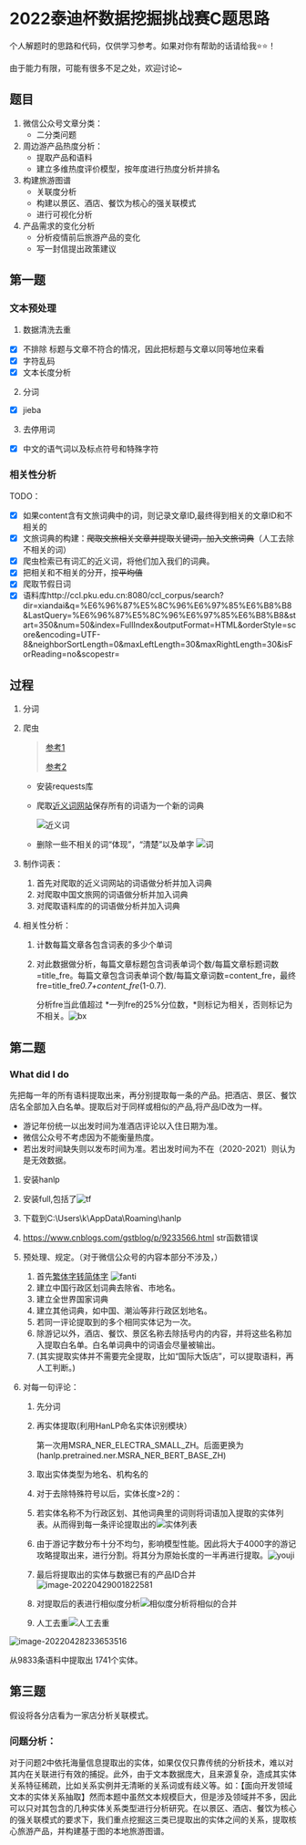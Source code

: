 

# 2022泰迪杯数据挖掘挑战赛C题思路

个人解题时的思路和代码，仅供学习参考。如果对你有帮助的话请给我⭐⭐！

由于能力有限，可能有很多不足之处，欢迎讨论~

## 题目

1. 微信公众号文章分类：
   - 二分类问题
2. 周边游产品热度分析：
   - 提取产品和语料
   - 建立多维热度评价模型，按年度进行热度分析并排名
3. 构建旅游图谱
   - 关联度分析
   - 构建以景区、酒店、餐饮为核心的强关联模式
   - 进行可视化分析
4. 产品需求的变化分析
   - 分析疫情前后旅游产品的变化
   - 写一封信提出政策建议

##  第一题


### 文本预处理

1. 数据清洗去重

- [x] 不排除 标题与文章不符合的情况，因此把标题与文章以同等地位来看
- [x] 字符乱码 
- [x] 文本长度分析

2. 分词

- [x] jieba

3. 去停用词

- [x] 中文的语气词以及标点符号和特殊字符

### 相关性分析

TODO：

- [x] 如果content含有文旅词典中的词，则记录文章ID,最终得到相关的文章ID和不相关的
- [x] 文旅词典的构建：~~爬取文旅相关文章并提取关键词，加入文旅词典~~（人工去除不相关的词）
- [x] 爬虫检索已有词汇的近义词，将他们加入我们的词典。
- [x] 把相关和不相关的分开，按~~平均值~~
- [x] 爬取节假日词
- [x] 语料库http://ccl.pku.edu.cn:8080/ccl_corpus/search?dir=xiandai&q=%E6%96%87%E5%8C%96%E6%97%85%E6%B8%B8&LastQuery=%E6%96%87%E5%8C%96%E6%97%85%E6%B8%B8&start=350&num=50&index=FullIndex&outputFormat=HTML&orderStyle=score&encoding=UTF-8&neighborSortLength=0&maxLeftLength=30&maxRightLength=30&isForReading=no&scopestr=

## 过程

1. 分词

2. 爬虫

   > [参考1](https://www.cnblogs.com/rxxaa123/p/14262721.html)
   >
   > [参考2](https://blog.csdn.net/weixin_59071011/article/details/118388556)

   - 安装requests库

   - 爬取[近义词网站](https://kmcha.com/similar/)保存所有的词语为一个新的词典

     ![近义词](pics/近义词.png)

   - 删除一些不相关的词“体现”，“清楚”以及单字 ![词](pics/无关词.png)

3. 制作词表：

   1. 首先对爬取的近义词网站的词语做分析并加入词典
   2. 对爬取中国文旅网的词语做分析并加入词典
   3. 对爬取语料库的的词语做分析并加入词典

4. 相关性分析：

   1. 计数每篇文章各包含词表的多少个单词

   2. 对此数据做分析，每篇文章标题包含词表单词个数/每篇文章标题词数=title_fre。每篇文章包含词表单词个数/每篇文章词数=content_fre，最终fre=title_fre*0.7+content_fre*(1-0.7).

      分析fre当此值超过 *一列fre的25%分位数，*则标记为相关，否则标记为不相关。![bx](pics/box.png)

      

## 第二题

### What did I do

先把每一年的所有语料提取出来，再分别提取每一条的产品。把酒店、景区、餐饮店名全部加入白名单。提取后对于同样或相似的产品,将产品ID改为一样。

- 游记年份统一以出发时间为准酒店评论以入住日期为准。
- 微信公众号不考虑因为不能衡量热度。
- 若出发时间缺失则以发布时间为准。若出发时间为不在（2020-2021）则认为是无效数据。

1. 安装hanlp
2. 安装full,包括了![tf](pics/pip.png)
3. 下载到C:\Users\k\AppData\Roaming\hanlp
4. https://www.cnblogs.com/gstblog/p/9233566.html str函数错误


5. 预处理、规定。（对于微信公众号的内容本部分不涉及，）

   1. 首先[繁体字转简体字](https://blog.csdn.net/qq_19309473/article/details/110952091)
      ![fanti](pics/fanti.png)
   2. 建立中国行政区划词典去除省、市地名。
   3. 建立全世界国家词典
   4. 建立其他词典，如中国、潮汕等非行政区划地名。
   5. 若同一评论提取到的多个相同实体记为一次。
   6. 除游记以外，酒店、餐饮、景区名称去除括号内的内容，并将这些名称加入提取白名单。白名单词典中的词语会尽量被输出。
   7. (其实提取实体并不需要完全提取，比如“国际大饭店”，可以提取语料，再人工判断。)

6. 对每一句评论：

   1. 先分词

   2. 再实体提取(利用HanLP命名实体识别模块）

      第一次用MSRA_NER_ELECTRA_SMALL_ZH。后面更换为(hanlp.pretrained.ner.MSRA_NER_BERT_BASE_ZH)

   3. 取出实体类型为地名、机构名的

   4. 对于去除特殊符号以后，实体长度>2的：

   5. 若实体名称不为行政区划、其他词典里的词则将词语加入提取的实体列表。从而得到每一条评论提取出的![实体列表](pics/entities.png)

   6. 由于游记字数分布十分不均匀，影响模型性能。因此将大于4000字的游记攻略提取出来，进行分割。将其分为原始长度的一半再进行提取。![youji](pics/youjibox.png)

   7. 最后将提取出的实体与数据已有的产品ID合并![image-20220429001822581](pics/yiyou.png)

   8. 对提取后的表进行相似度分析![相似度分析](pics/sim.png)将相似的合并

   9. 人工去重![人工去重](pics/sim2.png)

![image-20220428233653516](pics/sim3.png)

从9833条语料中提取出 1741个实体。

## 第三题

假设将各分店看为一家店分析关联模式。

### 问题分析：

 对于问题2中依托海量信息提取出的实体，如果仅仅只靠传统的分析技术，难以对其内在关联进行有效的捕捉。此外，由于文本数据庞大，且来源复杂，造成其实体关系特征稀疏，比如关系实例并无清晰的关系词或有歧义等。如：【面向开发领域文本的实体关系抽取】然而本题中虽然文本规模巨大，但是涉及领域并不多，因此可以只对其包含的几种实体关系类型进行分析研究。在以景区、酒店、餐饮为核心的强关联模式的要求下，我们重点挖掘这三类已提取出的实体之间的关系，提取核心旅游产品，并构建基于图的本地旅游图谱。

